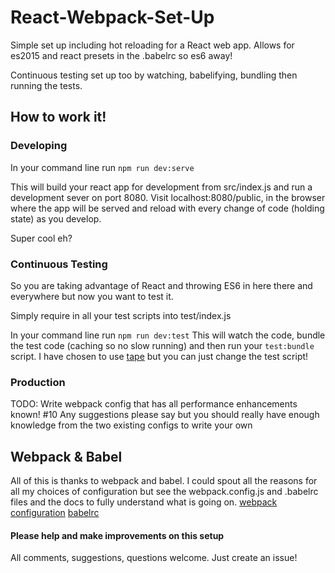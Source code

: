 # React-Webpack-Set-Up
Simple set up including hot reloading for a React web app. Allows for es2015 and react presets in the .babelrc so es6 away!

Continuous testing set up too by watching, babelifying, bundling then running the tests.

## How to work it!

### Developing

In your command line run ```npm run dev:serve```

This will build your react app for development from src/index.js and run a development sever on port 8080. Visit localhost:8080/public, in the browser where the app will be served and reload with every change of code (holding state) as you develop.

Super cool eh?

### Continuous Testing

So you are taking advantage of React and throwing ES6 in here there and everywhere but now you want to test it.

Simply require in all your test scripts into test/index.js

In your command line run ```npm run dev:test``` This will watch the code, bundle the test code (caching so no slow running) and then run your ```test:bundle``` script. I have chosen to use [tape](https://github.com/substack/tape) but you can just change the test script!

### Production

TODO: Write webpack config that has all performance enhancements known! #10
Any suggestions please say but you should really have enough knowledge from the two existing configs to write your own

## Webpack & Babel

All of this is thanks to webpack and babel. I could spout all the reasons for all my choices of configuration but see the webpack.config.js and .babelrc files and the docs to fully understand what is going on.
[webpack configuration](https://webpack.github.io/docs/configuration.html)
[babelrc](https://babeljs.io/docs/usage/babelrc/)

#### Please help and make improvements on this setup

All comments, suggestions, questions welcome. Just create an issue!
